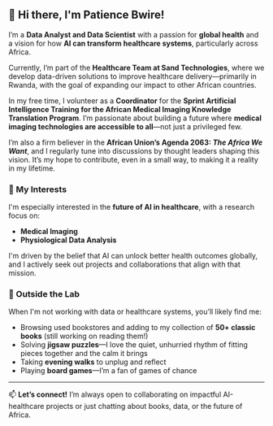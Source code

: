 ## 👋 Hi there, I'm Patience Bwire!

I’m a **Data Analyst and Data Scientist** with a passion for **global health** and a vision for how **AI can transform healthcare systems**, particularly across Africa.

Currently, I’m part of the **Healthcare Team at Sand Technologies**, where we develop data-driven solutions to improve healthcare delivery—primarily in Rwanda, with the goal of expanding our impact to other African countries.

In my free time, I volunteer as a **Coordinator** for the **Sprint Artificial Intelligence Training for the African Medical Imaging Knowledge Translation Program**. I’m passionate about building a future where **medical imaging technologies are accessible to all**—not just a privileged few.

I’m also a firm believer in the **African Union’s Agenda 2063: *The Africa We Want***, and I regularly tune into discussions by thought leaders shaping this vision. It’s my hope to contribute, even in a small way, to making it a reality in my lifetime.

### 🧠 My Interests

I'm especially interested in the **future of AI in healthcare**, with a research focus on:

* **Medical Imaging**
* **Physiological Data Analysis**

I'm driven by the belief that AI can unlock better health outcomes globally, and I actively seek out projects and collaborations that align with that mission.

### 🎨 Outside the Lab

When I'm not working with data or healthcare systems, you’ll likely find me:

* Browsing used bookstores and adding to my collection of **50+ classic books** (still working on reading them!)
* Solving **jigsaw puzzles**—I love the quiet, unhurried rhythm of fitting pieces together and the calm it brings
* Taking **evening walks** to unplug and reflect
* Playing **board games**—I’m a fan of games of chance 

---

📫 **Let’s connect!**
I’m always open to collaborating on impactful AI-healthcare projects or just chatting about books, data, or the future of Africa.
